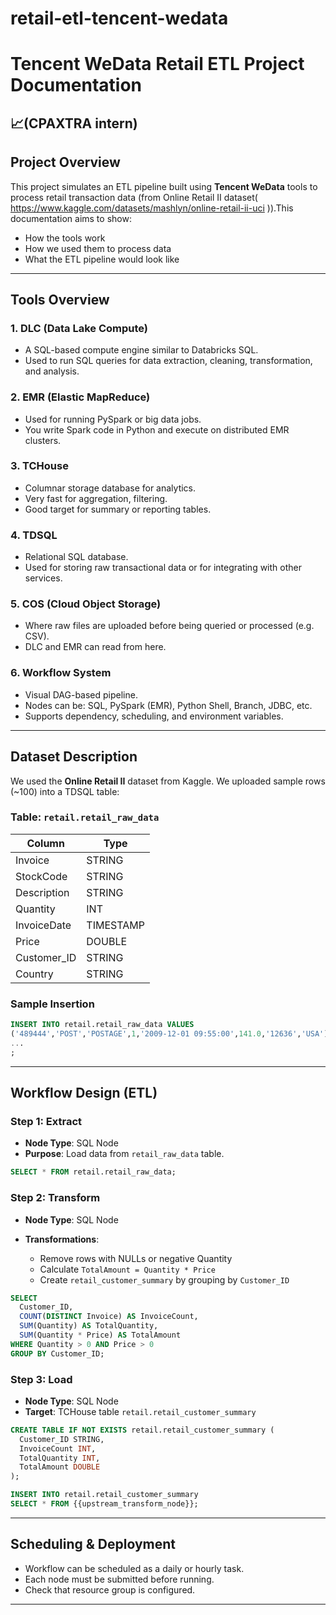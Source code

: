 # retail-etl-tencent-wedata
# Tencent WeData Retail ETL Project Documentation 
## 📈(CPAXTRA intern)

## Project Overview

This project simulates an ETL pipeline built using **Tencent WeData** tools to process retail transaction data (from Online Retail II dataset( https://www.kaggle.com/datasets/mashlyn/online-retail-ii-uci )).This documentation aims to show:

* How the tools work
* How we used them to process data
* What the ETL pipeline would look like

---

## Tools Overview

### 1. **DLC (Data Lake Compute)**

* A SQL-based compute engine similar to Databricks SQL.
* Used to run SQL queries for data extraction, cleaning, transformation, and analysis.

### 2. **EMR (Elastic MapReduce)**

* Used for running PySpark or big data jobs.
* You write Spark code in Python and execute on distributed EMR clusters.

### 3. **TCHouse**

* Columnar storage database for analytics.
* Very fast for aggregation, filtering.
* Good target for summary or reporting tables.

### 4. **TDSQL**

* Relational SQL database.
* Used for storing raw transactional data or for integrating with other services.

### 5. **COS (Cloud Object Storage)**

* Where raw files are uploaded before being queried or processed (e.g. CSV).
* DLC and EMR can read from here.

### 6. **Workflow System**

* Visual DAG-based pipeline.
* Nodes can be: SQL, PySpark (EMR), Python Shell, Branch, JDBC, etc.
* Supports dependency, scheduling, and environment variables.

---

## Dataset Description

We used the **Online Retail II** dataset from Kaggle. We uploaded sample rows (\~100) into a TDSQL table:

### Table: `retail.retail_raw_data`

| Column       | Type      |
| ------------ | --------- |
| Invoice      | STRING    |
| StockCode    | STRING    |
| Description  | STRING    |
| Quantity     | INT       |
| InvoiceDate  | TIMESTAMP |
| Price        | DOUBLE    |
| Customer\_ID | STRING    |
| Country      | STRING    |

### Sample Insertion

```sql
INSERT INTO retail.retail_raw_data VALUES
('489444','POST','POSTAGE',1,'2009-12-01 09:55:00',141.0,'12636','USA'),
...
;
```

---

## Workflow Design (ETL)

### Step 1: Extract

* **Node Type**: SQL Node
* **Purpose**: Load data from `retail_raw_data` table.

```sql
SELECT * FROM retail.retail_raw_data;
```

### Step 2: Transform

* **Node Type**: SQL Node
* **Transformations**:

  * Remove rows with NULLs or negative Quantity
  * Calculate `TotalAmount = Quantity * Price`
  * Create `retail_customer_summary` by grouping by `Customer_ID`

```sql
SELECT
  Customer_ID,
  COUNT(DISTINCT Invoice) AS InvoiceCount,
  SUM(Quantity) AS TotalQuantity,
  SUM(Quantity * Price) AS TotalAmount
WHERE Quantity > 0 AND Price > 0
GROUP BY Customer_ID;
```

### Step 3: Load

* **Node Type**: SQL Node
* **Target**: TCHouse table `retail.retail_customer_summary`

```sql
CREATE TABLE IF NOT EXISTS retail.retail_customer_summary (
  Customer_ID STRING,
  InvoiceCount INT,
  TotalQuantity INT,
  TotalAmount DOUBLE
);

INSERT INTO retail.retail_customer_summary
SELECT * FROM {{upstream_transform_node}};
```

---

## Scheduling & Deployment

* Workflow can be scheduled as a daily or hourly task.
* Each node must be submitted before running.
* Check that resource group is configured.

---



